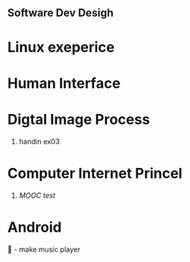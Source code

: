 ## Software Dev Desigh

# Linux exeperice
<!--1. linux ex3-->

# Human Interface


# Digtal Image Process
1. handin ex03

# Computer Internet Princel
1. _MOOC test_

# Android
🌽 - make music player
